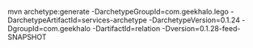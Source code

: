 mvn archetype:generate  -DarchetypeGroupId=com.geekhalo.lego -DarchetypeArtifactId=services-archetype -DarchetypeVersion=0.1.24  -DgroupId=com.geekhalo -DartifactId=relation -Dversion=0.1.28-feed-SNAPSHOT